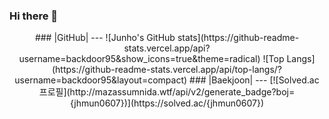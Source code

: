### Hi there 👋


<div align="center">
 ### |GitHub|
---
  ![Junho's GitHub stats](https://github-readme-stats.vercel.app/api?username=backdoor95&show_icons=true&theme=radical)
  ![Top Langs](https://github-readme-stats.vercel.app/api/top-langs/?username=backdoor95&layout=compact)
### |Baekjoon|
---
  [![Solved.ac 프로필](http://mazassumnida.wtf/api/v2/generate_badge?boj={jhmun0607})](https://solved.ac/{jhmun0607})
</div>



